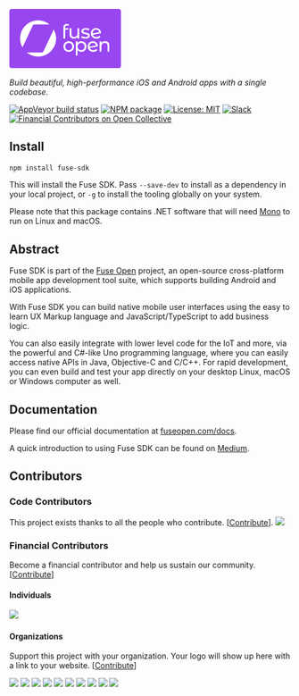 [<img src="fuseopen.png" alt="Fuse Open" width="200" />](https://fuseopen.com)

*Build beautiful, high-performance iOS and Android apps with a single codebase.*

[![AppVeyor build status](https://img.shields.io/appveyor/ci/mortend/fuse-sdk/master.svg?logo=appveyor&logoColor=silver&style=flat-square)](https://ci.appveyor.com/project/mortend/fuse-sdk/branch/master)
[![NPM package](https://img.shields.io/npm/v/fuse-sdk.svg?style=flat-square)](https://www.npmjs.com/package/fuse-sdk)
[![License: MIT](https://img.shields.io/github/license/mortend/fuse-sdk.svg?style=flat-square)](LICENSE.txt)
[![Slack](https://img.shields.io/badge/chat-on%20slack-blue.svg?style=flat-square)](https://slackcommunity.fusetools.com/)
[![Financial Contributors on Open Collective](https://opencollective.com/fuse-open/all/badge.svg?label=financial+contributors&style=flat-square)](https://opencollective.com/fuse-open)

## Install

```
npm install fuse-sdk
```

This will install the Fuse SDK. Pass `--save-dev` to install as a dependency in your local project, or `-g` to install
the tooling globally on your system.

Please note that this package contains .NET software that will need [Mono](http://www.mono-project.com/download/)
to run on Linux and macOS.

## Abstract

Fuse SDK is part of the [Fuse Open](https://fuseopen.com) project, an open-source cross-platform mobile app development tool suite, which supports building Android and iOS applications.

With Fuse SDK you can build native mobile user interfaces using the easy to learn UX Markup language and JavaScript/TypeScript to add business logic.

You can also easily integrate with lower level code for the IoT and more, via the powerful and C#-like Uno programming language, where you can easily access native APIs in Java, Objective-C and C/C++. For rapid development, you can even build and test your app directly on your desktop Linux, macOS or Windows computer as well.

## Documentation

Please find our official documentation at [fuseopen.com/docs](https://fuseopen.com/docs).

A quick introduction to using Fuse SDK can be found on [Medium](https://medium.com/@mortendanielfornes/introducing-fuse-sdk-890180044c13).

## Contributors

### Code Contributors

This project exists thanks to all the people who contribute. [[Contribute](CONTRIBUTING.md)].
<a href="https://github.com/mortend/fuse-sdk/graphs/contributors"><img src="https://opencollective.com/fuse-open/contributors.svg?width=890&button=false" /></a>

### Financial Contributors

 Become a financial contributor and help us sustain our community. [[Contribute](https://opencollective.com/fuse-open/contribute)]

#### Individuals

<a href="https://opencollective.com/fuse-open"><img src="https://opencollective.com/fuse-open/individuals.svg?width=890"></a>

#### Organizations

Support this project with your organization. Your logo will show up here with a link to your website. [[Contribute](https://opencollective.com/fuse-open/contribute)]

<a href="https://opencollective.com/fuse-open/organization/0/website"><img src="https://opencollective.com/fuse-open/organization/0/avatar.svg"></a>
<a href="https://opencollective.com/fuse-open/organization/1/website"><img src="https://opencollective.com/fuse-open/organization/1/avatar.svg"></a>
<a href="https://opencollective.com/fuse-open/organization/2/website"><img src="https://opencollective.com/fuse-open/organization/2/avatar.svg"></a>
<a href="https://opencollective.com/fuse-open/organization/3/website"><img src="https://opencollective.com/fuse-open/organization/3/avatar.svg"></a>
<a href="https://opencollective.com/fuse-open/organization/4/website"><img src="https://opencollective.com/fuse-open/organization/4/avatar.svg"></a>
<a href="https://opencollective.com/fuse-open/organization/5/website"><img src="https://opencollective.com/fuse-open/organization/5/avatar.svg"></a>
<a href="https://opencollective.com/fuse-open/organization/6/website"><img src="https://opencollective.com/fuse-open/organization/6/avatar.svg"></a>
<a href="https://opencollective.com/fuse-open/organization/7/website"><img src="https://opencollective.com/fuse-open/organization/7/avatar.svg"></a>
<a href="https://opencollective.com/fuse-open/organization/8/website"><img src="https://opencollective.com/fuse-open/organization/8/avatar.svg"></a>
<a href="https://opencollective.com/fuse-open/organization/9/website"><img src="https://opencollective.com/fuse-open/organization/9/avatar.svg"></a>
